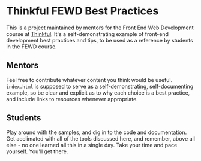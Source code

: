 Thinkful FEWD Best Practices
============================

This is a project maintained by mentors for the Front End Web Development course at [Thinkful](http://thinkful.com). It's a self-demonstrating example of front-end development best practices and tips, to be used as a reference by students in the FEWD course.

## Mentors

Feel free to contribute whatever content you think would be useful. `index.html` is supposed to serve as a self-demonstrating, self-documenting example, so be clear and explicit as to why each choice is a best practice, and include links to resources whenever appropriate.

## Students

Play around with the samples, and dig in to the code and documentation. Get acclimated with all of the tools discussed here, and remember, above all else - no one learned all this in a single day. Take your time and pace yourself. You'll get there.
